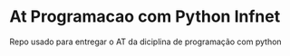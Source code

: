 # At Programacao com Python Infnet

Repo usado para entregar o AT da diciplina de programação com python